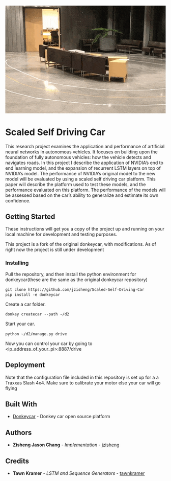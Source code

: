 ![Alt Text](https://raw.githubusercontent.com/jzisheng/Scaled-Self-Driving-Car/master/car_driving.gif)

# Scaled Self Driving Car

This research project examines the application and performance of artificial neural networks in autonomous vehicles. It focuses on building upon the foundation of fully autonomous vehicles: how the vehicle detects and navigates roads. In this project I describe the application of NVIDIA’s end to end learning model, and the expansion of recurrent LSTM layers on top of NVIDIA’s model. The performance of NVIDIA’s original model to the new model will be evaluated by using a scaled self driving car platform. This paper will describe the platform used to test these models, and the performance evaluated on this platform. The performance of the models will be assessed based on the car’s ability to generalize and estimate its own confidence.


## Getting Started

These instructions will get you a copy of the project up and running on your local machine for development and testing purposes.

This project is a fork of the original donkeycar, with modifications. As of right now the project is still under development

### Installing
Pull the repository, and then install the python environment for donkeycar(these are the same as the original donkeycar repository)

```
git clone https://github.com/jzisheng/Scaled-Self-Driving-Car
pip install -e donkeycar
```

Create a car folder.
```
donkey createcar --path ~/d2
```

Start your car.

```python ~/d2/manage.py drive```

Now you can control your car by going to <ip_address_of_your_pi>:8887/drive


## Deployment

Note that the configuration file included in this repository is set up for a a Traxxas Slash 4x4. Make sure to calibrate your motor else your car will go flying
## Built With

* [Donkeycar](https://github.com/wroscoe/donkey/) - Donkey car open source platform



## Authors

* **Zisheng Jason Chang** - *Implementation* - [jzisheng](https://github.com/jzisheng)

## Credits
* **Tawn Kramer** - *LSTM and Sequence Generators* - [tawnkramer](https://github.com/tawnkramer/donkey/tree/master/donkeycar)


